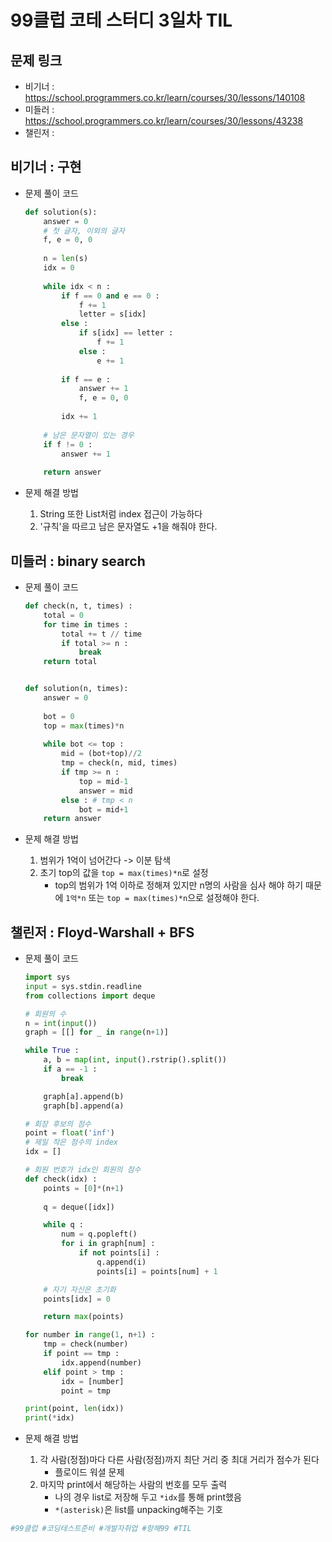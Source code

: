# 99클럽 코테 스터디 3일차 TIL

## 문제 링크
* 비기너 : https://school.programmers.co.kr/learn/courses/30/lessons/140108
* 미들러 : https://school.programmers.co.kr/learn/courses/30/lessons/43238
* 챌린저 : 


## 비기너 : 구현

* 문제 풀이 코드

    ```python
    def solution(s):
        answer = 0
        # 첫 글자, 이외의 글자
        f, e = 0, 0
        
        n = len(s)
        idx = 0
        
        while idx < n :
            if f == 0 and e == 0 :
                f += 1
                letter = s[idx]
            else :
                if s[idx] == letter :
                    f += 1
                else :
                    e += 1
                
            if f == e :
                answer += 1
                f, e = 0, 0
                
            idx += 1
        
        # 남은 문자열이 있는 경우
        if f != 0 :
            answer += 1
            
        return answer
    ```

* 문제 해결 방법
    1. String 또한 List처럼 index 접근이 가능하다
    2. '규칙'을 따르고 남은 문자열도 +1을 해줘야 한다.



## 미들러 : binary search

* 문제 풀이 코드

    ```python
    def check(n, t, times) :
        total = 0
        for time in times :
            total += t // time
            if total >= n :
                break
        return total


    def solution(n, times):
        answer = 0
        
        bot = 0
        top = max(times)*n
        
        while bot <= top :
            mid = (bot+top)//2
            tmp = check(n, mid, times)
            if tmp >= n :
                top = mid-1
                answer = mid
            else : # tmp < n
                bot = mid+1
        return answer
    ```

* 문제 해결 방법
    1. 범위가 1억이 넘어간다 -> 이분 탐색
    2. 초기 top의 값을 `top = max(times)*n`로 설정
        * top의 범위가 1억 이하로 정해져 있지만 n명의 사람을 심사 해야 하기 때문에 `1억*n` 또는 `top = max(times)*n`으로 설정해야 한다.



## 챌린저 : Floyd-Warshall + BFS

* 문제 풀이 코드

    ```python
    import sys
    input = sys.stdin.readline
    from collections import deque

    # 회원의 수
    n = int(input())
    graph = [[] for _ in range(n+1)]

    while True :
        a, b = map(int, input().rstrip().split())
        if a == -1 :
            break

        graph[a].append(b)
        graph[b].append(a)

    # 회장 후보의 점수
    point = float('inf')
    # 제일 작은 점수의 index
    idx = []

    # 회원 번호가 idx인 회원의 점수
    def check(idx) :
        points = [0]*(n+1)
        
        q = deque([idx])

        while q :
            num = q.popleft()
            for i in graph[num] :
                if not points[i] :
                    q.append(i)
                    points[i] = points[num] + 1

        # 자기 자신은 초기화
        points[idx] = 0

        return max(points)

    for number in range(1, n+1) :
        tmp = check(number)
        if point == tmp :
            idx.append(number)
        elif point > tmp :
            idx = [number]
            point = tmp

    print(point, len(idx))
    print(*idx)
    ```

* 문제 해결 방법
    1. 각 사람(정점)마다 다른 사람(정점)까지 최단 거리 중 최대 거리가 점수가 된다
        * 플로이드 워셜 문제
    2. 마지막 print에서 해당하는 사람의 번호를 모두 출력
        * 나의 경우 list로 저장해 두고 `*idx`를 통해 print했음
        * `*(asterisk)`은 list를 unpacking해주는 기호



```python
#99클럽 #코딩테스트준비 #개발자취업 #항해99 #TIL
```
